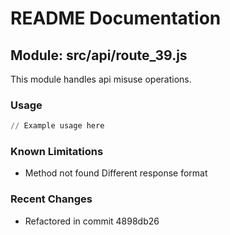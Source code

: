 # README Documentation

## Module: src/api/route_39.js

This module handles api misuse operations.

### Usage

```python
// Example usage here
```

### Known Limitations

- Method not found Different response format

### Recent Changes

- Refactored in commit 4898db26

